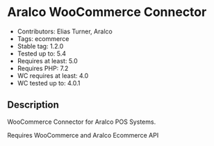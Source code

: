 # Aralco WooCommerce Connector

- Contributors: Elias Turner, Aralco
- Tags: ecommerce
- Stable tag: 1.2.0
- Tested up to: 5.4
- Requires at least: 5.0
- Requires PHP: 7.2
- WC requires at least: 4.0
- WC tested up to: 4.0.1

## Description

WooCommerce Connector for Aralco POS Systems.

Requires WooCommerce and Aralco Ecommerce API
